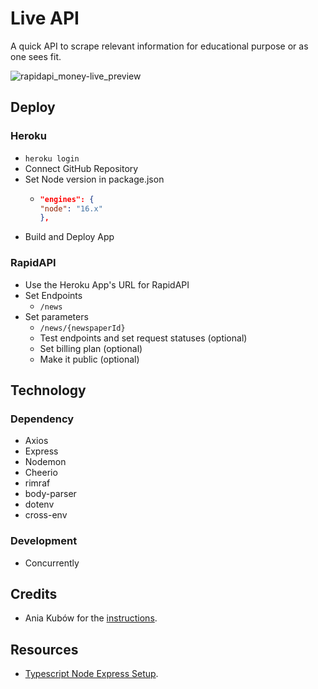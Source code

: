 # Live API

A quick API to scrape relevant information for educational purpose or as one sees fit.

![rapidapi_money-live_preview](https://user-images.githubusercontent.com/76430758/177684627-6a294c02-12f3-4782-a910-1e9e589ec0be.png)

## Deploy

### Heroku

  - `heroku login`
  - Connect GitHub Repository
  - Set Node version in package.json
    - ```json
      "engines": {
      "node": "16.x"
      },
      ```
  - Build and Deploy App
  
### RapidAPI

- Use the Heroku App's URL for RapidAPI
- Set Endpoints
  - `/news`
- Set parameters 
  - `/news/{newspaperId}`
  - Test endpoints and set request statuses (optional)
  - Set billing plan (optional)
  - Make it public (optional)


## Technology

### Dependency

- Axios
- Express
- Nodemon
- Cheerio
- rimraf
- body-parser
- dotenv
- cross-env

### Development
- Concurrently


## Credits

- Ania Kubów for the [instructions](https://youtu.be/GK4Pl-GmPHk).

## Resources

- [Typescript Node Express Setup](https://ultimatecourses.com/blog/setup-typescript-nodejs-express).
